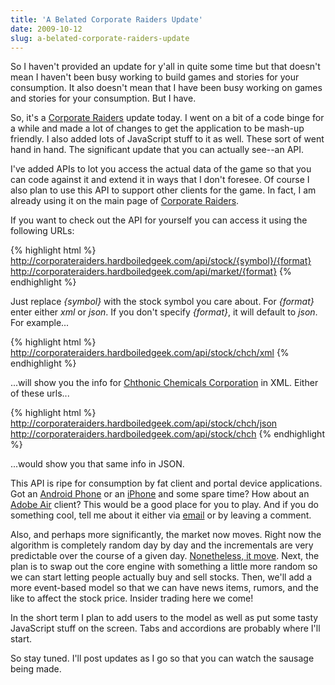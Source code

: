 ```yaml
---
title: 'A Belated Corporate Raiders Update'
date: 2009-10-12
slug: a-belated-corporate-raiders-update
---
```


So I haven't provided an update for y'all in quite some time but that doesn't
mean I haven't been busy working to build games and stories for your
consumption. It also doesn't mean that I have been busy working on games and
stories for your consumption. But I have.

So, it's a [Corporate Raiders](http://corporateraiders.hardboiledgeek.com/)
update today. I went on a bit of a code binge for a while and made a lot of
changes to get the application to be mash-up friendly. I also added lots of
JavaScript stuff to it as well. These sort of went hand in hand. The
significant update that you can actually see--an API.

I've added APIs to lot you access the actual data of the game so that you can
code against it and extend it in ways that I don't foresee. Of course I also
plan to use this API to support other clients for the game. In fact, I am
already using it on the main page of [Corporate
Raiders](http://corporateraiders.hardboiledgeek.com/).

If you want to check out the API for yourself you can access it using the following URLs:

{% highlight html %}
http://corporateraiders.hardboiledgeek.com/api/stock/{symbol}/{format}
http://corporateraiders.hardboiledgeek.com/api/market/{format}
{% endhighlight %}

Just replace _{symbol}_ with the stock symbol you care about. For _{format}_
enter either _xml_ or _json_. If you don't specify _{format}_, it will default
to _json_. For example...

{% highlight html %}
http://corporateraiders.hardboiledgeek.com/api/stock/chch/xml
{% endhighlight %}

...will show you the info for [Chthonic Chemicals
Corporation](http://corporateraiders.hardboiledgeek.com/stock.jsp?stock=CHCH)
in XML. Either of these urls...

{% highlight html %}
http://corporateraiders.hardboiledgeek.com/api/stock/chch/json
http://corporateraiders.hardboiledgeek.com/api/stock/chch
{% endhighlight %}

...would show you that same info in JSON.

This API is ripe for consumption by fat client and portal device applications.
Got an [Android Phone](http://www.android.com/) or an
[iPhone](http://developer.apple.com/iphone/) and some spare time? How about an
[Adobe Air](http://www.adobe.com/products/air/) client? This would be a good
place for you to play. And if you do something cool, tell me about it either
via [email](mailto:guy@guyroyse.com) or by leaving a comment.

Also, and perhaps more significantly, the market now moves. Right now the
algorithm is completely random day by day and the incrementals are very
predictable over the course of a given day. [Nonetheless, it
move](http://en.wikipedia.org/wiki/E_pur_si_muove). Next, the plan is to
swap out the core engine with something a little more random so we can start
letting people actually buy and sell stocks. Then, we'll add a more
event-based model so that we can have news items, rumors, and the like to
affect the stock price. Insider trading here we come!

In the short term I plan to add users to the model as well as put some tasty
JavaScript stuff on the screen. Tabs and accordions are probably where I'll
start.

So stay tuned. I'll post updates as I go so that you can watch the sausage
being made.
